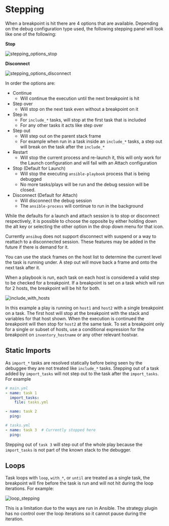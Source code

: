# Stepping
When a breakpoint is hit there are 4 options that are available.
Depending on the debug configuration type used, the following stepping panel will look like one of the following:

**Stop**

![stepping_options_stop](./images/stepping_options_stop.png)

**Disconnect**

![stepping_options_disconnect](./images/stepping_options_disconnect.png)

In order the options are:

+ Continue
  + Will continue the execution until the next breakpoint is hit
+ Step over
  + Will stop on the next task even without a breakpoint on it
+ Step in
  + For `include_*` tasks, will stop at the first task that is included
  + For any other tasks it acts like step over
+ Step out
  + Will step out on the parent stack frame
  + For example when run in a task inside an `include_*` tasks, a step out will break on the task after the `include_*`
+ Restart
  + Will stop the current process and re-launch it, this will only work for the Launch configuration and will fail with an Attach configuration
+ Stop (Default for Launch)
  + Will stop the executing `ansible-playbook` process that is being debugged
  + No more tasks/plays will be run and the debug session will be closed.
+ Disconnect (Default for Attach)
  + Will disconnect the debug session
  + The `ansible-process` will continue to run in the background

While the defaults for a launch and attach session is to stop or disconnect respectively, it is possible to choose the opposite by either holding down the alt key or selecting the other option in the drop down menu for that icon.

Currently `ansibug` does not support disconnect with suspend or a way to reattach to a disconnected session.
These features may be added in the future if there is demand for it.

You can use the stack frames on the host list to determine the current level the task is running under.
A step out will move back a frame and onto the next task after it.

When a playbook is run, each task on each host is considered a valid step to be checked for a breakpoint.
If a breakpoint is set on a task which will run for 2 hosts, the breakpoint will be hit for both.

![include_with_hosts](./images/include_with_hosts.gif)

In this example a play is running on `host1` and `host2` with a single breakpoint on a task.
The first host will stop at the breakpoint with the stack and variables for that host shown.
When the execution is continued the breakpoint will then stop for `host2` at the same task.
To set a breakpoint only for a single or subset of hosts, use a conditional expression for the breakpoint on `inventory_hostname` or any other relevant hostvar.

## Static Imports

As `import_*` tasks are resolved statically before being seen by the debuggee they are not treated like `include_*` tasks.
Stepping out of a task added by `import_tasks` will not step out to the task after the `import_tasks`.
For example

```yaml
# main.yml
- name: task 1
  import_tasks:
    file: tasks.yml

- name: task 2
  ping:

# tasks.yml
- name: task 3  # Currently stopped here
  ping:
```

Stepping out of `task 3` will step out of the whole play because the `import_tasks` is not part of the known stack to the debugger.

## Loops
Task loops with `loop`, `with_*`, or `until` are treated as a single task, the breakpoint will fire before the task is run and will not hit during the loop iterations.
For example:

![loop_stepping](./images/loop_stepping.gif)

This is a limitation due to the ways are run in Ansible.
The strategy plugin has no control over the loop iterations so it cannot pause during the iteration.
